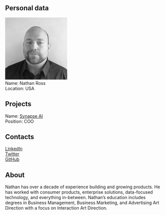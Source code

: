 ## Personal data
![nathan ross photo](photo/nathan_ross.jpg)  
Name:   Nathan Ross  
Location: USA  
## Projects 
Name: [Synapse AI](../projects/synapse_ai.md)  
Position: COO   
## Contacts
[LinkedIn](https://www.linkedin.com/in/nathantross/)    
[Twitter](https://twitter.com/nathantross)      
[GitHub](https://github.com/nathantross)  
## About
Nathan has over a decade of experience building and growing products. He has worked with consumer products, enterprise solutions, data-focused technology, and everything in-between.
Nathan’s education includes degrees in Business Management, Business Marketing, and Advertising Art Direction with a focus on Interaction Art Direction.
